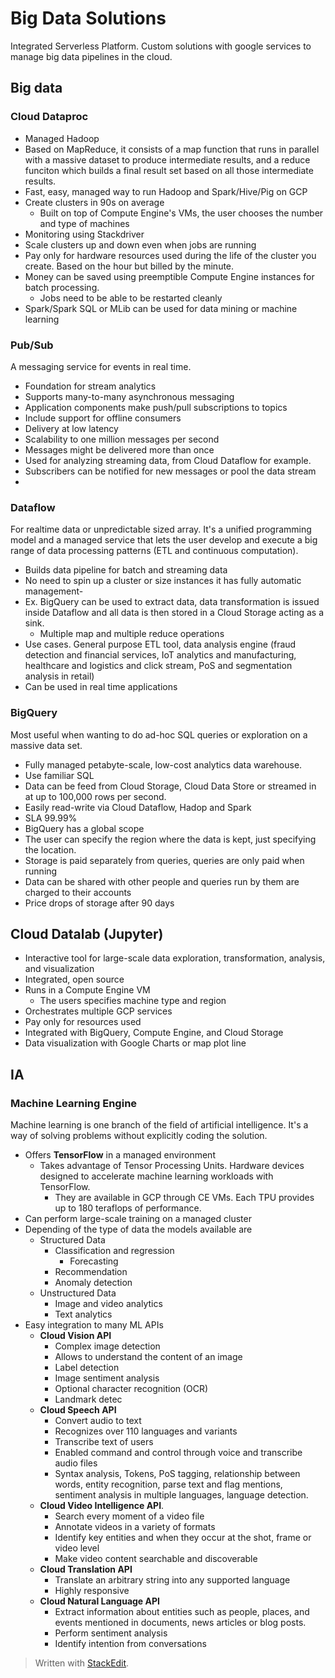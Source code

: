 
# Big Data Solutions

Integrated Serverless Platform. Custom solutions with google services to manage big data pipelines in the cloud.

## Big data
### Cloud Dataproc
- Managed Hadoop
- Based on MapReduce, it consists of a map function that runs in parallel with a massive dataset to produce intermediate results, and a reduce funciton which builds a final result set based on all those intermediate results.
- Fast, easy, managed way to run Hadoop and Spark/Hive/Pig on GCP
- Create clusters in 90s on average
	- Built on top of Compute Engine's VMs, the user chooses the number and type of machines
- Monitoring using Stackdriver
- Scale clusters up and down even when jobs are running
- Pay only for hardware resources used during the life of the cluster you create. Based on the hour but billed by the minute.
- Money can be saved using preemptible Compute Engine instances for batch processing.
	- Jobs need to be able to be restarted cleanly
- Spark/Spark SQL or MLib can be used for data mining or machine learning
### Pub/Sub

A messaging service for events in real time.
- Foundation for stream analytics 
- Supports many-to-many asynchronous messaging
- Application components make push/pull subscriptions to topics
- Include support for offline consumers
- Delivery at low latency
- Scalability to one million messages per second
- Messages might be delivered more than once
- Used for analyzing streaming data, from Cloud Dataflow for example.
- Subscribers can be notified for new messages or pool the data stream
- 

### Dataflow
For realtime data or unpredictable sized array. It's a unified programming model and a managed service that lets the user develop and execute a big range of data processing patterns (ETL and continuous computation).
- Builds data pipeline for batch and streaming data
- No need to spin up a cluster or size instances it has fully automatic management- 
- Ex. BigQuery can be used to extract data, data transformation is issued inside Dataflow and all data is then stored in a Cloud Storage acting as a sink.
	- Multiple map and multiple reduce operations
- Use cases. General purpose ETL tool, data analysis engine (fraud detection and financial services, IoT analytics and manufacturing, healthcare and logistics and click stream, PoS and segmentation analysis in retail)
- Can be used in real time applications

### BigQuery
Most useful when wanting to do ad-hoc SQL queries or exploration on a massive data set.
- Fully managed petabyte-scale, low-cost analytics data warehouse.
- Use familiar SQL
- Data can be feed from Cloud Storage, Cloud Data Store or streamed in at up to 100,000 rows per second.
- Easily read-write via Cloud Dataflow, Hadop and Spark
- SLA 99.99%
- BigQuery has a global scope
- The user can specify the region where the data is kept, just specifying the location.
- Storage is paid separately from queries, queries are only paid when running
- Data can be shared with other people and queries run by them are charged to their accounts
- Price drops of storage after 90 days

## Cloud Datalab (Jupyter)

- Interactive tool for large-scale data exploration, transformation, analysis, and visualization
- Integrated, open source
- Runs in a Compute Engine VM
	- The users specifies machine type and region
- Orchestrates multiple GCP services
- Pay only for resources used
- Integrated with BigQuery, Compute Engine, and Cloud Storage
- Data visualization with Google Charts or map plot line

## IA

### Machine Learning Engine

Machine learning is one branch of the field of artificial intelligence. It's a way of solving problems without explicitly coding the solution.

- Offers **TensorFlow** in a managed environment
	- Takes advantage of Tensor Processing Units. Hardware devices designed to accelerate machine learning workloads with TensorFlow.
		- They are available in GCP through CE VMs. Each TPU provides up to 180 teraflops of performance.
- Can perform large-scale training on a managed cluster
- Depending of the type of data the models available are
	- Structured Data
		- Classification and regression
			- Forecasting
		- Recommendation
		- Anomaly detection
	- Unstructured Data
		- Image and video analytics
		- Text analytics
- Easy integration to many ML APIs
	- **Cloud Vision API**
		- Complex image detection
		- Allows to understand the content of an image
		- Label detection
		- Image sentiment analysis
		- Optional character recognition (OCR)
		- Landmark detec
	- **Cloud Speech API**
		- Convert audio to text
		- Recognizes over 110 languages and variants
		- Transcribe text of users
		- Enabled command and control through voice and transcribe audio files
		- Syntax analysis, Tokens, PoS tagging, relationship between words, entity recognition, parse text and flag mentions, sentiment analysis in multiple languages, language detection.
	- **Cloud Video Intelligence API**. 
		- Search every moment of a video file
		- Annotate videos in a variety of formats
		- Identify key entities and when they occur at the shot, frame or video level
		- Make video content searchable and discoverable
	- **Cloud Translation API**
		- Translate an arbitrary string into any supported language
		- Highly responsive
	- **Cloud Natural Language API**
		- Extract information about entities such as people, places, and events mentioned in documents, news articles or blog posts.
		- Perform sentiment analysis
		- Identify intention from conversations



> Written with [StackEdit](https://stackedit.io/).
<!--stackedit_data:
eyJoaXN0b3J5IjpbMTUwOTY0MTkxMCwtNTM3NDY5MTE1LC0yMT
ExMjA4Nzk3XX0=
-->